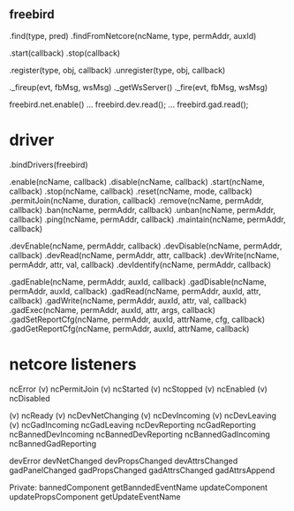 
## freebird
.find(type, pred)
.findFromNetcore(ncName, type, permAddr, auxId)

.start(callback)
.stop(callback)

.register(type, obj, callback)
.unregister(type, obj, callback)

._fireup(evt, fbMsg, wsMsg)
._getWsServer()
._fire(evt, fbMsg, wsMsg)

freebird.net.enable()
...
freebird.dev.read();
...
freebird.gad.read();


# driver

.bindDrivers(freebird)

.enable(ncName, callback)
.disable(ncName, callback)
.start(ncName, callback)
.stop(ncName, callback)
.reset(ncName, mode, callback)
.permitJoin(ncName, duration, callback)
.remove(ncName, permAddr, callback)
.ban(ncName, permAddr, callback)
.unban(ncName, permAddr, callback)
.ping(ncName, permAddr, callback)
.maintain(ncName, permAddr, callback)

.devEnable(ncName, permAddr, callback)
.devDisable(ncName, permAddr, callback)
.devRead(ncName, permAddr, attr, callback)
.devWrite(ncName, permAddr, attr, val, callback)
.devIdentify(ncName, permAddr, callback)

.gadEnable(ncName, permAddr, auxId, callback)
.gadDisable(ncName, permAddr, auxId, callback)
.gadRead(ncName, permAddr, auxId, attr, callback)
.gadWrite(ncName, permAddr, auxId, attr, val, callback)
.gadExec(ncName, permAddr, auxId, attr, args, callback)
.gadSetReportCfg(ncName, permAddr, auxId, attrName, cfg, callback)
.gadGetReportCfg(ncName, permAddr, auxId, attrName, callback)

# netcore listeners

ncError
(v) ncPermitJoin
(v) ncStarted
(v) ncStopped
(v) ncEnabled
(v) ncDisabled

(v) ncReady
(v) ncDevNetChanging
(v) ncDevIncoming
(v) ncDevLeaving
(v) ncGadIncoming
ncGadLeaving
ncDevReporting
ncGadReporting
ncBannedDevIncoming
ncBannedDevReporting
ncBannedGadIncoming
ncBannedGadReporting

devError
devNetChanged
devPropsChanged
devAttrsChanged
gadPanelChanged
gadPropsChanged
gadAttrsChanged
gadAttrsAppend

Private:
bannedComponent
getBanndedEventName
updateComponent
updatePropsComponent
getUpdateEventName